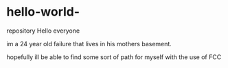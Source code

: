 # hello-world-
repository 
Hello everyone

im a 24 year old failure that lives in his mothers basement. 

hopefully ill be able to find some sort of path for myself with the use of FCC
